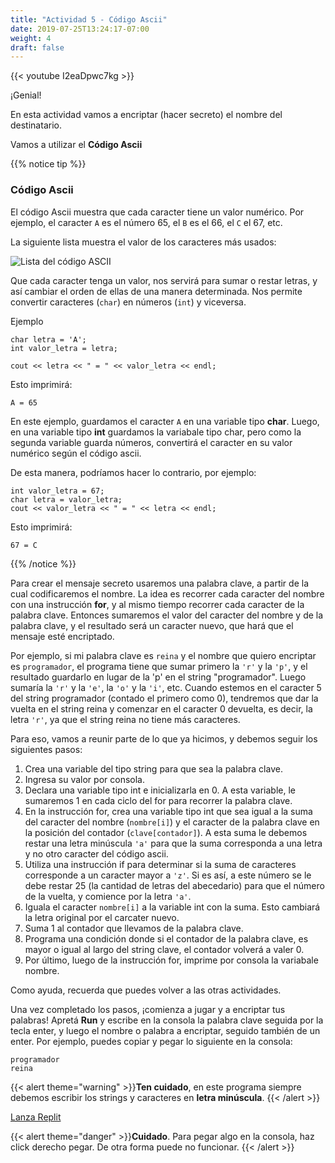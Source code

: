 ```yaml
---
title: "Actividad 5 - Código Ascii"
date: 2019-07-25T13:24:17-07:00
weight: 4
draft: false
---
```


{{< youtube I2eaDpwc7kg >}}

¡Genial! 

En esta actividad vamos a encriptar (hacer secreto) el nombre del destinatario.

Vamos a utilizar el **Código Ascii**

{{% notice tip %}}


### Código Ascii

El código Ascii muestra que cada caracter tiene un valor numérico. Por ejemplo, el caracter `A` es el número 65, el `B` es el 66, el `C` el 67, etc.

La siguiente lista muestra el valor de los caracteres más usados:

![Lista del código ASCII](../media/ascii.PNG)

Que cada caracter tenga un valor, nos servirá para sumar o restar letras, y así cambiar el orden de ellas de una manera determinada. Nos permite convertir caracteres (`char`) en números (`int`) y viceversa.

Ejemplo

```
char letra = 'A';
int valor_letra = letra;

cout << letra << " = " << valor_letra << endl;
```
Esto imprimirá:
```
A = 65
```

En este ejemplo, guardamos el caracter `A` en una variable tipo **char**. Luego, en una variable tipo **int** guardamos la variabale tipo char, pero como la segunda variable guarda números, convertirá el caracter en su valor numérico según el código ascii.

De esta manera, podríamos hacer lo contrario, por ejemplo:
```
int valor_letra = 67;
char letra = valor_letra;
cout << valor_letra << " = " << letra << endl;
```
Esto imprimirá:
```
67 = C
```
{{% /notice %}}

Para crear el mensaje secreto usaremos una palabra clave, a partir de la cual codificaremos el nombre. La idea es recorrer cada caracter del nombre con una instrucción **for**, y al mismo tiempo recorrer cada caracter de la palabra clave. Entonces sumaremos el valor del caracter del nombre y de la palabra clave, y el resultado será un caracter nuevo, que hará que el mensaje esté encriptado.

Por ejemplo, si mi palabra clave es `reina` y el nombre que quiero encriptar es `programador`, el programa tiene que sumar primero la `'r'` y la `'p'`, y el resultado guardarlo en lugar de la 'p' en el string "programador". Luego sumaría la `'r'` y la `'e'`, la `'o'` y la `'i'`, etc. Cuando estemos en el caracter 5 del string programador (contado el primero como 0), tendremos que dar la vuelta en el string reina y comenzar en el caracter 0 devuelta, es decir, la letra `'r'`, ya que el string reina no tiene más caracteres.

Para eso, vamos a reunir parte de lo que ya hicimos, y debemos seguir los siguientes pasos:

1. Crea una variable del tipo string para que sea la palabra clave.
2. Ingresa su valor por consola.
3. Declara una variable tipo int e inicializarla en 0. A esta variable, le sumaremos 1 en cada ciclo del for para recorrer la palabra clave.
4. En la instrucción for, crea una variable tipo int que sea igual a la suma del caracter del nombre (`nombre[i]`) y el caracter de la palabra clave en la posición del contador (`clave[contador]`). A esta suma le debemos restar una letra minúscula `'a'` para que la suma corresponda a una letra y no otro caracter del código ascii.
5. Utiliza una instrucción if para determinar si la suma de caracteres corresponde a un caracter mayor a `'z'`. Si es así, a este número se le debe restar 25 (la cantidad de letras del abecedario) para que el número de la vuelta, y comience por la letra `'a'`.
6. Iguala el caracter `nombre[i]` a la variable int con la suma. Esto cambiará la letra original por el carcater nuevo.
7. Suma 1 al contador que llevamos de la palabra clave.
8. Programa una condición donde si el contador de la palabra clave, es mayor o igual al largo del string clave, el contador volverá a valer 0.
9. Por último, luego de la instrucción for, imprime por consola la variabale nombre.

Como ayuda, recuerda que puedes volver a las otras actividades.

Una vez completado los pasos, ¡comienza a jugar y a encriptar tus palabras! Apretá **Run** y escribe en la consola la palabra clave seguida por la tecla enter, y luego el nombre o palabra a encriptar, seguido también de un enter. Por ejemplo, puedes copiar y pegar lo siguiente en la consola:
```
programador
reina
```
{{< alert theme="warning" >}}**Ten cuidado**, en este programa siempre debemos escribir los strings y caracteres en **letra minúscula**.  {{< /alert >}}


<a class="my-2 mx-4 btn btn-info" href="https://replit.com/@nuevofoundation/actividad-5" target="_blank">Lanza Replit</a>

{{< alert theme="danger" >}}**Cuidado**. Para pegar algo en la consola, haz click derecho pegar. De otra forma puede no funcionar. {{< /alert >}}

